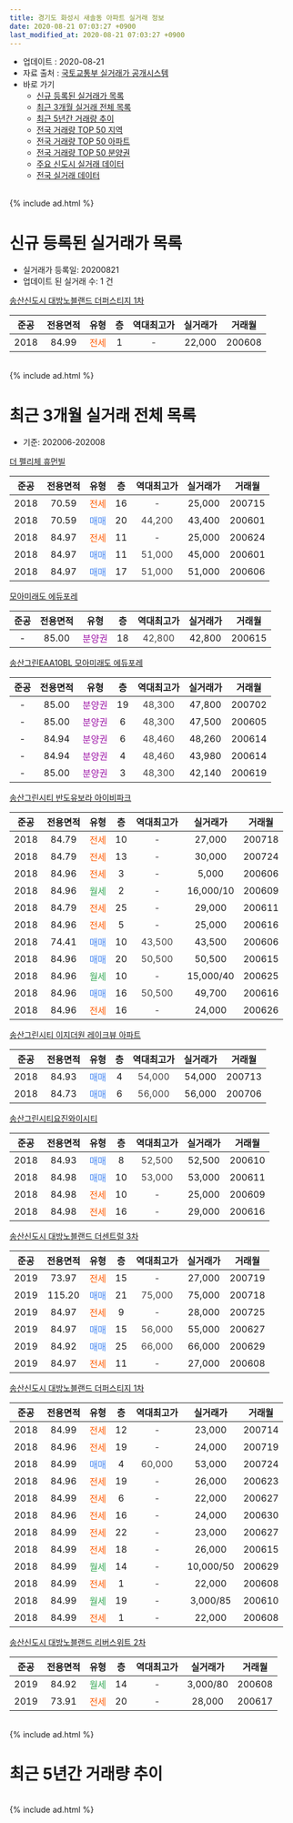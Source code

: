 ```yaml
---
title: 경기도 화성시 새솔동 아파트 실거래 정보
date: 2020-08-21 07:03:27 +0900
last_modified_at: 2020-08-21 07:03:27 +0900
---
```


* 업데이트 : 2020-08-21
* 자료 출처 : [국토교통부 실거래가 공개시스템](http://rt.molit.go.kr)
* 바로 가기
    * [신규 등록된 실거래가 목록](#신규-등록된-실거래가-목록)
    * [최근 3개월 실거래 전체 목록](#최근-3개월-실거래-전체-목록)
    * [최근 5년간 거래량 추이](#최근-5년간-거래량-추이)
    * [전국 거래량 TOP 50 지역](https://inasie.github.io/apt-trade-info/최근-3개월-전국에서-가장-거래가-많이-발생한-지역)
    * [전국 거래량 TOP 50 아파트](https://inasie.github.io/apt-trade-info/최근-3개월-전국에서-가장-거래가-많이-발생한-아파트)
    * [전국 거래량 TOP 50 분양권](https://inasie.github.io/apt-trade-info/최근-3개월-전국에서-가장-거래가-많이-발생한-분양권)
    * [주요 신도시 실거래 데이터](https://inasie.github.io/apt-trade-info/주요-신도시)
    * [전국 실거래 데이터](https://inasie.github.io/apt-trade-info/전국)
<br>
{% include ad.html %}
<br>

# 신규 등록된 실거래가 목록
* 실거래가 등록일: 20200821
* 업데이트 된 실거래 수: 1 건


[송산신도시 대방노블랜드 더퍼스티지 1차](https://search.naver.com/search.naver?query=%EA%B2%BD%EA%B8%B0%EB%8F%84+%ED%99%94%EC%84%B1%EC%8B%9C+%EC%83%88%EC%86%94%EB%8F%99+%EC%86%A1%EC%82%B0%EC%8B%A0%EB%8F%84%EC%8B%9C+%EB%8C%80%EB%B0%A9%EB%85%B8%EB%B8%94%EB%9E%9C%EB%93%9C+%EB%8D%94%ED%8D%BC%EC%8A%A4%ED%8B%B0%EC%A7%80+1%EC%B0%A8)

|준공|전용면적|유형|층|역대최고가|실거래가|거래월|
|:---:|:---:|:---:|:---:|:---:|:---:|:---:|
|2018|84.99|<span style="color:#ff5a00">전세</span>|1|<span style="color:#444444">-</span>|22,000|200608|


<br>
{% include ad.html %}
<br>

# 최근 3개월 실거래 전체 목록
* 기준: 202006-202008


[더 펠리체 휴먼빌](https://search.naver.com/search.naver?query=%EA%B2%BD%EA%B8%B0%EB%8F%84+%ED%99%94%EC%84%B1%EC%8B%9C+%EC%83%88%EC%86%94%EB%8F%99+%EB%8D%94+%ED%8E%A0%EB%A6%AC%EC%B2%B4+%ED%9C%B4%EB%A8%BC%EB%B9%8C)

|준공|전용면적|유형|층|역대최고가|실거래가|거래월|
|:---:|:---:|:---:|:---:|:---:|:---:|:---:|
|2018|70.59|<span style="color:#ff5a00">전세</span>|16|<span style="color:#444444">-</span>|25,000|200715|
|2018|70.59|<span style="color:#4285f3">매매</span>|20|<span style="color:#444444">44,200</span>|43,400|200601|
|2018|84.97|<span style="color:#ff5a00">전세</span>|11|<span style="color:#444444">-</span>|25,000|200624|
|2018|84.97|<span style="color:#4285f3">매매</span>|11|<span style="color:#444444">51,000</span>|45,000|200601|
|2018|84.97|<span style="color:#4285f3">매매</span>|17|<span style="color:#444444">51,000</span>|51,000|200606|

[모아미래도 에듀포레](https://search.naver.com/search.naver?query=%EA%B2%BD%EA%B8%B0%EB%8F%84+%ED%99%94%EC%84%B1%EC%8B%9C+%EC%83%88%EC%86%94%EB%8F%99+%EB%AA%A8%EC%95%84%EB%AF%B8%EB%9E%98%EB%8F%84+%EC%97%90%EB%93%80%ED%8F%AC%EB%A0%88)

|준공|전용면적|유형|층|역대최고가|실거래가|거래월|
|:---:|:---:|:---:|:---:|:---:|:---:|:---:|
|-|85.00|<span style="color:#9C11A5">분양권</span>|18|<span style="color:#444444">42,800</span>|42,800|200615|

[송산그린EAA10BL 모아미래도 에듀포레](https://search.naver.com/search.naver?query=%EA%B2%BD%EA%B8%B0%EB%8F%84+%ED%99%94%EC%84%B1%EC%8B%9C+%EC%83%88%EC%86%94%EB%8F%99+%EC%86%A1%EC%82%B0%EA%B7%B8%EB%A6%B0EAA10BL+%EB%AA%A8%EC%95%84%EB%AF%B8%EB%9E%98%EB%8F%84+%EC%97%90%EB%93%80%ED%8F%AC%EB%A0%88)

|준공|전용면적|유형|층|역대최고가|실거래가|거래월|
|:---:|:---:|:---:|:---:|:---:|:---:|:---:|
|-|85.00|<span style="color:#9C11A5">분양권</span>|19|<span style="color:#444444">48,300</span>|47,800|200702|
|-|85.00|<span style="color:#9C11A5">분양권</span>|6|<span style="color:#444444">48,300</span>|47,500|200605|
|-|84.94|<span style="color:#9C11A5">분양권</span>|6|<span style="color:#444444">48,460</span>|48,260|200614|
|-|84.94|<span style="color:#9C11A5">분양권</span>|4|<span style="color:#444444">48,460</span>|43,980|200614|
|-|85.00|<span style="color:#9C11A5">분양권</span>|3|<span style="color:#444444">48,300</span>|42,140|200619|

[송산그린시티 반도유보라 아이비파크](https://search.naver.com/search.naver?query=%EA%B2%BD%EA%B8%B0%EB%8F%84+%ED%99%94%EC%84%B1%EC%8B%9C+%EC%83%88%EC%86%94%EB%8F%99+%EC%86%A1%EC%82%B0%EA%B7%B8%EB%A6%B0%EC%8B%9C%ED%8B%B0+%EB%B0%98%EB%8F%84%EC%9C%A0%EB%B3%B4%EB%9D%BC+%EC%95%84%EC%9D%B4%EB%B9%84%ED%8C%8C%ED%81%AC)

|준공|전용면적|유형|층|역대최고가|실거래가|거래월|
|:---:|:---:|:---:|:---:|:---:|:---:|:---:|
|2018|84.79|<span style="color:#ff5a00">전세</span>|10|<span style="color:#444444">-</span>|27,000|200718|
|2018|84.79|<span style="color:#ff5a00">전세</span>|13|<span style="color:#444444">-</span>|30,000|200724|
|2018|84.96|<span style="color:#ff5a00">전세</span>|3|<span style="color:#444444">-</span>|5,000|200606|
|2018|84.96|<span style="color:#34a853">월세</span>|2|<span style="color:#444444">-</span>|16,000/10|200609|
|2018|84.79|<span style="color:#ff5a00">전세</span>|25|<span style="color:#444444">-</span>|29,000|200611|
|2018|84.96|<span style="color:#ff5a00">전세</span>|5|<span style="color:#444444">-</span>|25,000|200616|
|2018|74.41|<span style="color:#4285f3">매매</span>|10|<span style="color:#444444">43,500</span>|43,500|200606|
|2018|84.96|<span style="color:#4285f3">매매</span>|20|<span style="color:#444444">50,500</span>|50,500|200615|
|2018|84.96|<span style="color:#34a853">월세</span>|10|<span style="color:#444444">-</span>|15,000/40|200625|
|2018|84.96|<span style="color:#4285f3">매매</span>|16|<span style="color:#444444">50,500</span>|49,700|200616|
|2018|84.96|<span style="color:#ff5a00">전세</span>|16|<span style="color:#444444">-</span>|24,000|200626|

[송산그린시티 이지더원 레이크뷰 아파트](https://search.naver.com/search.naver?query=%EA%B2%BD%EA%B8%B0%EB%8F%84+%ED%99%94%EC%84%B1%EC%8B%9C+%EC%83%88%EC%86%94%EB%8F%99+%EC%86%A1%EC%82%B0%EA%B7%B8%EB%A6%B0%EC%8B%9C%ED%8B%B0+%EC%9D%B4%EC%A7%80%EB%8D%94%EC%9B%90+%EB%A0%88%EC%9D%B4%ED%81%AC%EB%B7%B0+%EC%95%84%ED%8C%8C%ED%8A%B8)

|준공|전용면적|유형|층|역대최고가|실거래가|거래월|
|:---:|:---:|:---:|:---:|:---:|:---:|:---:|
|2018|84.93|<span style="color:#4285f3">매매</span>|4|<span style="color:#444444">54,000</span>|54,000|200713|
|2018|84.73|<span style="color:#4285f3">매매</span>|6|<span style="color:#444444">56,000</span>|56,000|200706|

[송산그린시티요진와이시티](https://search.naver.com/search.naver?query=%EA%B2%BD%EA%B8%B0%EB%8F%84+%ED%99%94%EC%84%B1%EC%8B%9C+%EC%83%88%EC%86%94%EB%8F%99+%EC%86%A1%EC%82%B0%EA%B7%B8%EB%A6%B0%EC%8B%9C%ED%8B%B0%EC%9A%94%EC%A7%84%EC%99%80%EC%9D%B4%EC%8B%9C%ED%8B%B0)

|준공|전용면적|유형|층|역대최고가|실거래가|거래월|
|:---:|:---:|:---:|:---:|:---:|:---:|:---:|
|2018|84.93|<span style="color:#4285f3">매매</span>|8|<span style="color:#444444">52,500</span>|52,500|200610|
|2018|84.98|<span style="color:#4285f3">매매</span>|10|<span style="color:#444444">53,000</span>|53,000|200611|
|2018|84.98|<span style="color:#ff5a00">전세</span>|10|<span style="color:#444444">-</span>|25,000|200609|
|2018|84.98|<span style="color:#ff5a00">전세</span>|16|<span style="color:#444444">-</span>|29,000|200616|

[송산신도시 대방노블랜드 더센트럴 3차](https://search.naver.com/search.naver?query=%EA%B2%BD%EA%B8%B0%EB%8F%84+%ED%99%94%EC%84%B1%EC%8B%9C+%EC%83%88%EC%86%94%EB%8F%99+%EC%86%A1%EC%82%B0%EC%8B%A0%EB%8F%84%EC%8B%9C+%EB%8C%80%EB%B0%A9%EB%85%B8%EB%B8%94%EB%9E%9C%EB%93%9C+%EB%8D%94%EC%84%BC%ED%8A%B8%EB%9F%B4+3%EC%B0%A8)

|준공|전용면적|유형|층|역대최고가|실거래가|거래월|
|:---:|:---:|:---:|:---:|:---:|:---:|:---:|
|2019|73.97|<span style="color:#ff5a00">전세</span>|15|<span style="color:#444444">-</span>|27,000|200719|
|2019|115.20|<span style="color:#4285f3">매매</span>|21|<span style="color:#444444">75,000</span>|75,000|200718|
|2019|84.97|<span style="color:#ff5a00">전세</span>|9|<span style="color:#444444">-</span>|28,000|200725|
|2019|84.97|<span style="color:#4285f3">매매</span>|15|<span style="color:#444444">56,000</span>|55,000|200627|
|2019|84.92|<span style="color:#4285f3">매매</span>|25|<span style="color:#444444">66,000</span>|66,000|200629|
|2019|84.97|<span style="color:#ff5a00">전세</span>|11|<span style="color:#444444">-</span>|27,000|200608|

[송산신도시 대방노블랜드 더퍼스티지 1차](https://search.naver.com/search.naver?query=%EA%B2%BD%EA%B8%B0%EB%8F%84+%ED%99%94%EC%84%B1%EC%8B%9C+%EC%83%88%EC%86%94%EB%8F%99+%EC%86%A1%EC%82%B0%EC%8B%A0%EB%8F%84%EC%8B%9C+%EB%8C%80%EB%B0%A9%EB%85%B8%EB%B8%94%EB%9E%9C%EB%93%9C+%EB%8D%94%ED%8D%BC%EC%8A%A4%ED%8B%B0%EC%A7%80+1%EC%B0%A8)

|준공|전용면적|유형|층|역대최고가|실거래가|거래월|
|:---:|:---:|:---:|:---:|:---:|:---:|:---:|
|2018|84.99|<span style="color:#ff5a00">전세</span>|12|<span style="color:#444444">-</span>|23,000|200714|
|2018|84.96|<span style="color:#ff5a00">전세</span>|19|<span style="color:#444444">-</span>|24,000|200719|
|2018|84.99|<span style="color:#4285f3">매매</span>|4|<span style="color:#444444">60,000</span>|53,000|200724|
|2018|84.96|<span style="color:#ff5a00">전세</span>|19|<span style="color:#444444">-</span>|26,000|200623|
|2018|84.99|<span style="color:#ff5a00">전세</span>|6|<span style="color:#444444">-</span>|22,000|200627|
|2018|84.96|<span style="color:#ff5a00">전세</span>|16|<span style="color:#444444">-</span>|24,000|200630|
|2018|84.99|<span style="color:#ff5a00">전세</span>|22|<span style="color:#444444">-</span>|23,000|200627|
|2018|84.99|<span style="color:#ff5a00">전세</span>|18|<span style="color:#444444">-</span>|26,000|200615|
|2018|84.99|<span style="color:#34a853">월세</span>|14|<span style="color:#444444">-</span>|10,000/50|200629|
|2018|84.99|<span style="color:#ff5a00">전세</span>|1|<span style="color:#444444">-</span>|22,000|200608|
|2018|84.99|<span style="color:#34a853">월세</span>|19|<span style="color:#444444">-</span>|3,000/85|200610|
|2018|84.99|<span style="color:#ff5a00">전세</span>|1|<span style="color:#444444">-</span>|22,000|200608|


<script async src="//pagead2.googlesyndication.com/pagead/js/adsbygoogle.js"></script>
<!-- 기본 -->
<ins class="adsbygoogle"
     style="display:block"
     data-ad-client="ca-pub-2446590836940007"
     data-ad-slot="1659523306"
     data-ad-format="auto"
     data-full-width-responsive="true"></ins>
<script>
(adsbygoogle = window.adsbygoogle || []).push({});
</script>


[송산신도시 대방노블랜드 리버스위트 2차](https://search.naver.com/search.naver?query=%EA%B2%BD%EA%B8%B0%EB%8F%84+%ED%99%94%EC%84%B1%EC%8B%9C+%EC%83%88%EC%86%94%EB%8F%99+%EC%86%A1%EC%82%B0%EC%8B%A0%EB%8F%84%EC%8B%9C+%EB%8C%80%EB%B0%A9%EB%85%B8%EB%B8%94%EB%9E%9C%EB%93%9C+%EB%A6%AC%EB%B2%84%EC%8A%A4%EC%9C%84%ED%8A%B8+2%EC%B0%A8)

|준공|전용면적|유형|층|역대최고가|실거래가|거래월|
|:---:|:---:|:---:|:---:|:---:|:---:|:---:|
|2019|84.92|<span style="color:#34a853">월세</span>|14|<span style="color:#444444">-</span>|3,000/80|200608|
|2019|73.91|<span style="color:#ff5a00">전세</span>|20|<span style="color:#444444">-</span>|28,000|200617|


<br>
{% include ad.html %}
<br>

# 최근 5년간 거래량 추이


<div style="width:100%;">
    <canvas id="deal_progress" height="200"></canvas>
</div>

<script>
new Chart(document.getElementById("deal_progress"), {
    type: 'line',
    data: {
        labels: ['201508','201509','201510','201511','201512','201601','201602','201603','201604','201605','201606','201607','201608','201609','201610','201611','201612','201701','201702','201703','201704','201705','201706','201707','201708','201709','201710','201711','201712','201801','201802','201803','201804','201805','201806','201807','201808','201809','201810','201811','201812','201901','201902','201903','201904','201905','201906','201907','201908','201909','201910','201911','201912','202001','202002','202003','202004','202005','202006','202007','202008'],
        datasets: [{
            label: '매매',
            pointRadius: 1,
            data: [0, 0, 0, 0, 0, 0, 0, 0, 0, 0, 0, 0, 0, 0, 0, 0, 0, 0, 0, 0, 0, 0, 0, 0, 0, 0, 0, 0, 0, 17, 37, 78, 46, 15, 10, 6, 6, 5, 11, 14, 26, 14, 10, 8, 10, 14, 15, 36, 42, 30, 56, 54, 57, 14, 16, 16, 19, 26, 15, 5, 0],
            borderColor: "rgba(255, 201, 14, 1)",
            backgroundColor: "rgba(255, 201, 14, 0.5)",
            fill: false,
            lineTension: 0
        },{
            label: '전월세',
            pointRadius: 1,
            data: [0, 0, 0, 0, 0, 0, 0, 0, 0, 0, 0, 0, 0, 0, 0, 0, 0, 0, 0, 0, 0, 0, 0, 0, 0, 0, 0, 0, 0, 11, 31, 65, 37, 17, 12, 9, 8, 3, 16, 6, 21, 18, 12, 9, 10, 6, 9, 16, 34, 33, 65, 32, 15, 9, 44, 33, 18, 19, 21, 7, 0],
            borderColor: "rgba(0, 141, 185, 1)",
            backgroundColor: "rgba(0, 141, 185, 0.5)",
            fill: false,
            lineTension: 0
        }
        ]
    },
    options: {
        responsive: true,
        title: {
            display: false
        },
        tooltips: {
            mode: 'index',
            intersect: false
        },
        hover: {
            mode: 'nearest',
            intersect: true
        },
        scales: {
            xAxes: [{
                display: true,
                scaleLabel: {
                    display: true,
                    labelString: '년/월'
                }
            }],
            yAxes: [{
                display: true,
                ticks: {
                    suggestedMin: 0,
                },
                scaleLabel: {
                    display: true,
                    labelString: '실거래 수'
                }
            }]
        }
    }
});

</script>


<br>
{% include ad.html %}
<br>

